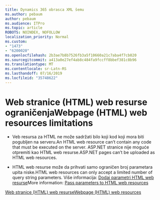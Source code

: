 ```yaml
---
title: Dynamics 365 obrasca XML šemu
ms.author: pebaum
author: pebaum
ms.audience: ITPro
ms.topic: article
ROBOTS: NOINDEX, NOFOLLOW
localization_priority: Normal
ms.custom:
- "1473"
- "6200020"
ms.openlocfilehash: 2b3ae7b8b7526fb3a5f10660a21c7aba4f7cb020
ms.sourcegitcommit: a413a0e27ef4ab8c484fa9fccff8bbef381c8b96
ms.translationtype: MT
ms.contentlocale: sr-Latn-RS
ms.lasthandoff: 07/16/2019
ms.locfileid: "35748622"
---
```

# <a name="webpage-html-web-resources-limitations"></a><span data-ttu-id="b742e-102">Web stranice (HTML) web resurse ograničenja</span><span class="sxs-lookup"><span data-stu-id="b742e-102">Webpage (HTML) web resources limitations</span></span>

* <span data-ttu-id="b742e-103">Veb resursa za HTML ne može sadržati bilo koji kod koji mora biti pogubljen na serveru.</span><span class="sxs-lookup"><span data-stu-id="b742e-103">An HTML web resource can’t contain any code that must be executed on the server.</span></span> <span data-ttu-id="b742e-104">ASP.NET stranice nije moguće otpremiti kao HTML web resurse.</span><span class="sxs-lookup"><span data-stu-id="b742e-104">ASP.NET pages can’t be uploaded as HTML web resources.</span></span>

* <span data-ttu-id="b742e-105">HTML web resurse može da prihvati samo ograničen broj parametara upita niske.</span><span class="sxs-lookup"><span data-stu-id="b742e-105">HTML web resources can only accept a limited number of query string parameters.</span></span> <span data-ttu-id="b742e-106">Više informacija: [Dodaj parametri HTML web resurse](https://docs.microsoft.com/en-us/dynamics365/customer-engagement/developer/webpage-html-web-resources#BKMK_PassingParametersToWebResources)</span><span class="sxs-lookup"><span data-stu-id="b742e-106">More information: [Pass parameters to HTML web resources](https://docs.microsoft.com/en-us/dynamics365/customer-engagement/developer/webpage-html-web-resources#BKMK_PassingParametersToWebResources)</span></span>

[<span data-ttu-id="b742e-107">Web stranice (HTML) web resurse</span><span class="sxs-lookup"><span data-stu-id="b742e-107">Webpage (HTML) web resources</span></span>](https://docs.microsoft.com/dynamics365/customer-engagement/developer/webpage-html-web-resources)

